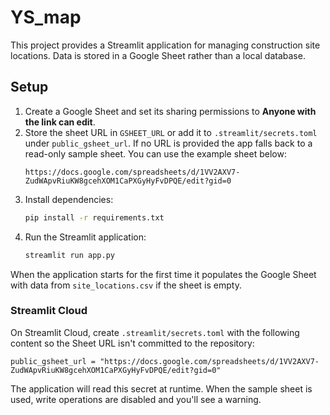 # YS_map

This project provides a Streamlit application for managing construction site locations. Data is stored in a Google Sheet rather than a local database.

## Setup

1. Create a Google Sheet and set its sharing permissions to **Anyone with the link can edit**.
2. Store the sheet URL in `GSHEET_URL` or add it to `.streamlit/secrets.toml` under `public_gsheet_url`.
   If no URL is provided the app falls back to a read-only sample sheet.
   You can use the example sheet below:
   ```
   https://docs.google.com/spreadsheets/d/1VV2AXV7-ZudWApvRiuKW8gcehXOM1CaPXGyHyFvDPQE/edit?gid=0
   ```
3. Install dependencies:
   ```bash
   pip install -r requirements.txt
   ```
4. Run the Streamlit application:
   ```bash
   streamlit run app.py
   ```

When the application starts for the first time it populates the Google Sheet with data from `site_locations.csv` if the sheet is empty.

### Streamlit Cloud

On Streamlit Cloud, create `.streamlit/secrets.toml` with the following content so the Sheet URL isn't committed to the repository:

```
public_gsheet_url = "https://docs.google.com/spreadsheets/d/1VV2AXV7-ZudWApvRiuKW8gcehXOM1CaPXGyHyFvDPQE/edit?gid=0"
```

The application will read this secret at runtime.
When the sample sheet is used, write operations are disabled and you'll see a warning.
